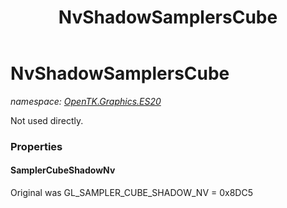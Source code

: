 ﻿---
title: NvShadowSamplersCube
---

# NvShadowSamplersCube
_namespace: [OpenTK.Graphics.ES20](N-OpenTK.Graphics.ES20.html)_

Not used directly.



### Properties

#### SamplerCubeShadowNv
Original was GL_SAMPLER_CUBE_SHADOW_NV = 0x8DC5

